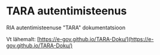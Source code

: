 # TARA autentimisteenus

RIA autentimisteenuse "TARA" dokumentatsioon

Vt lähemalt: [https://e-gov.github.io/TARA-Doku/](https://e-gov.github.io/TARA-Doku/)





